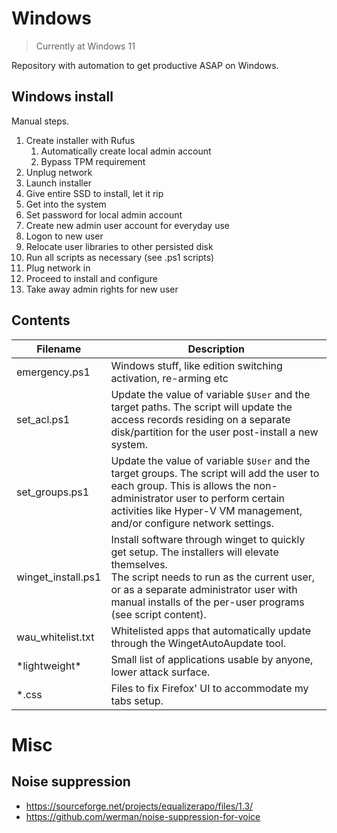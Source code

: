 # Windows
> Currently at Windows 11

Repository with automation to get productive ASAP on Windows.

## Windows install

Manual steps.

1. Create installer with Rufus
    1. Automatically create local admin account
    1. Bypass TPM requirement
1. Unplug network
1. Launch installer
1. Give entire SSD to install, let it rip
1. Get into the system
1. Set password for local admin account
1. Create new admin user account for everyday use
1. Logon to new user
1. Relocate user libraries to other persisted disk
1. Run all scripts as necessary (see .ps1 scripts)
1. Plug network in
1. Proceed to install and configure
1. Take away admin rights for new user

## Contents

| Filename | Description |
| --- | --- |
| emergency.ps1 | Windows stuff, like edition switching activation, re-arming etc
| set_acl.ps1 | Update the value of variable `$User` and the target paths. The script will update the access records residing on a separate disk/partition for the user post-install a new system.
| set_groups.ps1 | Update the value of variable `$User` and the target groups. The script will add the user to each group. This is allows the non-administrator user to perform certain activities like Hyper-V VM management, and/or configure network settings.
| winget_install.ps1 | Install software through winget to quickly get setup. The installers will elevate themselves.<br/>The script needs to run as the current user, or as a separate administrator user with manual installs of the per-user programs (see script content).
| wau_whitelist.txt | Whitelisted apps that automatically update through the WingetAutoAupdate tool.
| \*lightweight\* | Small list of applications usable by anyone, lower attack surface.
| *.css | Files to fix Firefox' UI to accommodate my tabs setup.

# Misc

## Noise suppression

* https://sourceforge.net/projects/equalizerapo/files/1.3/
* https://github.com/werman/noise-suppression-for-voice
